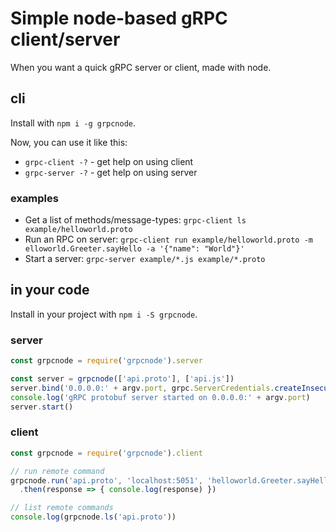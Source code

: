 # Simple node-based gRPC client/server

When you want a quick gRPC server or client, made with node.

## cli

Install with `npm i -g grpcnode`.

Now, you can use it like this:

- `grpc-client -?` - get help on using client
- `grpc-server -?` - get help on using server

### examples

- Get a list of methods/message-types: `grpc-client ls example/helloworld.proto`
- Run an RPC on server: `grpc-client run example/helloworld.proto -m elloworld.Greeter.sayHello -a '{"name": "World"}'`
- Start a server: `grpc-server example/*.js example/*.proto`

## in your code

Install in your project with `npm i -S grpcnode`.

### server

```js
const grpcnode = require('grpcnode').server

const server = grpcnode(['api.proto'], ['api.js'])
server.bind('0.0.0.0:' + argv.port, grpc.ServerCredentials.createInsecure())
console.log('gRPC protobuf server started on 0.0.0.0:' + argv.port)
server.start()
```

### client

```js
const grpcnode = require('grpcnode').client

// run remote command
grpcnode.run('api.proto', 'localhost:5051', 'helloworld.Greeter.sayHello', {name:'World'})
  .then(response => { console.log(response) })

// list remote commands
console.log(grpcnode.ls('api.proto'))

```

